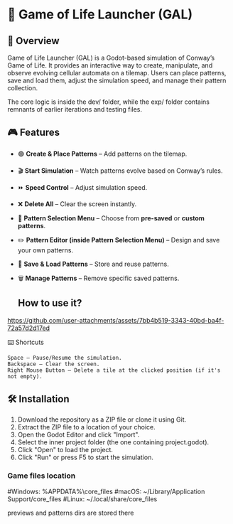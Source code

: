 # 🧬 Game of Life Launcher (GAL)

## 📌 Overview
Game of Life Launcher (GAL) is a Godot-based simulation of Conway’s Game of Life. It provides an interactive way to create, manipulate, and observe evolving cellular automata on a tilemap. Users can place patterns, save and load them, adjust the simulation speed, and manage their pattern collection.

The core logic is inside the dev/ folder, while the exp/ folder contains remnants of earlier iterations and testing files.

## 🎮 Features
- 🟢 **Create & Place Patterns** – Add patterns on the tilemap.
- 🎬 **Start Simulation** – Watch patterns evolve based on Conway’s rules.
- ⏩ **Speed Control** – Adjust simulation speed.
- ❌ **Delete All** – Clear the screen instantly.
- 📂 **Pattern Selection Menu** – Choose from **pre-saved** or **custom patterns**.
- ✏️ **Pattern Editor (inside Pattern Selection Menu)** – Design and save your own patterns.
- 💾 **Save & Load Patterns** – Store and reuse patterns.
- 🗑 **Manage Patterns** – Remove specific saved patterns.


  ## How to use it?
  

https://github.com/user-attachments/assets/7bb4b519-3343-40bd-ba4f-72a57d2d17ed


⌨️ Shortcuts

    Space – Pause/Resume the simulation.
    Backspace – Clear the screen.
    Right Mouse Button – Delete a tile at the clicked position (if it's not empty).


  ##  🛠 Installation
1. Download the repository as a ZIP file or clone it using Git.
2. Extract the ZIP file to a location of your choice.
3. Open the Godot Editor and click "Import".
4. Select the inner project folder (the one containing project.godot).
5. Click "Open" to load the project.
6. Click "Run" or press F5 to start the simulation.


### Game files location
#Windows: %APPDATA%\core_files
#macOS: ~/Library/Application Support/core_files
#Linux: ~/.local/share/core_files

previews and patterns dirs are stored there
